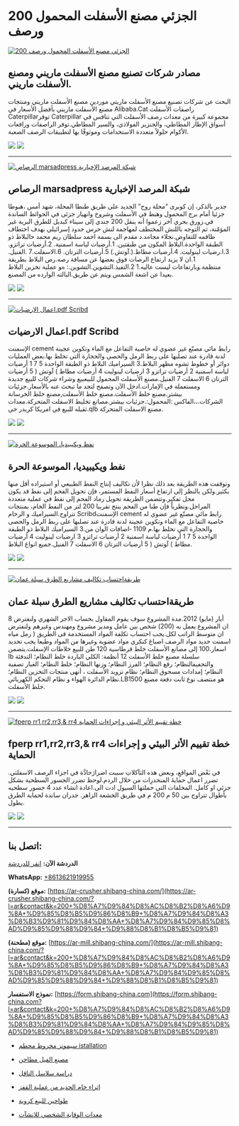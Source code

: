 # 200 الجزئي مصنع الأسفلت المحمول ورصف

<a href="https://swt.shibang-china.com/?l=ar&img&k=200+%D8%A7%D9%84%D8%AC%D8%B2%D8%A6%D9%8A+%D9%85%D8%B5%D9%86%D8%B9+%D8%A7%D9%84%D8%A3%D8%B3%D9%81%D9%84%D8%AA+%D8%A7%D9%84%D9%85%D8%AD%D9%85%D9%88%D9%84+%D9%88%D8%B1%D8%B5%D9%81" target="_blank">![200 الجزئي مصنع الأسفلت المحمول ورصف](http://static.shibang-china.com/all-800x300/850.jpg)</a>

## مصادر شركات تصنيع مصنع الأسفلت ماريني ومصنع الأسفلت ماريني.
البحث عن شركات تصنيع مصنع الأسفلت ماريني موردين مصنع الأسفلت ماريني ومنتجات مصنع الأسفلت ماريني بأفضل الأسعار في Alibaba.Cat راصفات الأسفلت Caterpillarتوفر Caterpillar مجموعة كبيرة من معدات رصف الأسفلت التي تنافس في أسواق الإطار المطاطي، والجنزير الفولاذي، والسير المطاطي.توفر الراصفات ورافعات الأكوام حلولاً متعددة الاستخدامات وموثوقًا بها لتطبيقات الرصف الصعبة.


<a href="https://whatsapp.shibangsoft.com/WhatsApp.php" target="_blank" title="WhatsApp">![](http://static.shibang-china.com/icon/whatsapp.png)</a> <a href="https://swt.shibang-china.com/?l=ar&icon&k=200+%D8%A7%D9%84%D8%AC%D8%B2%D8%A6%D9%8A+%D9%85%D8%B5%D9%86%D8%B9+%D8%A7%D9%84%D8%A3%D8%B3%D9%81%D9%84%D8%AA+%D8%A7%D9%84%D9%85%D8%AD%D9%85%D9%88%D9%84+%D9%88%D8%B1%D8%B5%D9%81" target="_blank">![](http://static.shibang-china.com/icon/chat-ar.png)</a>

---

<a href="https://swt.shibang-china.com/?l=ar&img&k=200+%D8%A7%D9%84%D8%AC%D8%B2%D8%A6%D9%8A+%D9%85%D8%B5%D9%86%D8%B9+%D8%A7%D9%84%D8%A3%D8%B3%D9%81%D9%84%D8%AA+%D8%A7%D9%84%D9%85%D8%AD%D9%85%D9%88%D9%84+%D9%88%D8%B1%D8%B5%D9%81" target="_blank">![الرصاص marsadpress شبكة المرصد الإخبارية](http://static.shibang-china.com/all-800x300/594.jpg)</a>

## الرصاص marsadpress شبكة المرصد الإخبارية
جدير بالذكر، إن كوبرى “محلة روح” الجديد على طريق طنطا المحلة، شهد أمس ،هبوطا جزئيا أمام برج المحمول وهبط في الأسفلت وشروخ وانهيار جزئى في الحوائط الساندة في.زورق بحري آخر زعموا أنه ينقل 200 جندي إلى سيناء كبديل للطرق البرية غير المؤمّنة، ثم التوجه باللنش المختطف لمهاجمة لنش حرس حدود إسرائيلي بهدف اختطاف طاقمه للتفاوض.ﻧﺠﻼء ﻣﺠﺎهﺪ.د ﻣﻘﺪم اﻟﻰ ﺑﺴﻤﺔ اﺣﻤﺪ ﺳﻠﻄﺎن رﻳﻢ ﻣﺤﻤﺪ ﺣاﻟﺒﻼط ذو اﻟﻄﺒﻘﺔ اﻟﻮاﺣﺪة.اﻟﺒﻼط اﻟﻤﻜﻮن ﻣﻦ ﻃﺒﻘﺘﻴﻦ. 1.أرﺿﻴﺎت ﻟﻴﺎﺳﺔ اﺳﻤﻨﻴﺔ. 2.أرﺿﻴﺎت ﺗﺮاﺗﺰو. 3.ا.رﺿﻴﺎت ﻟﻴﻨﻮﻟﻴﺖ. 4.أرﺿﻴﺎت ﻣﻄﺎط.(.آﻮﺗﺶ.) 5.أرﺿﻴﺎت اﻟﺘﺮﺗﺎن. 6.اﻻﺳﻔﻠﺖ.7 .اﻟﻔﻨﻴﻞ. 1.ان ﻻ ﻳﺰﻳﺪ ارﺗﻔﺎع اﻟﺮﺻﺎت ﻓﻮق ﺑﻌﻀﻬﺎ ﻋﻦ ﻣﺴﺎﻓﺔ رﺻﻪ.رص اﻟﺒﻼط ﺑﻄﺮﻳﻘﺔ ﻣﻨﺘﻈﻤﺔ.وﺑﺎرﺗﻔﺎﻋﺎت ﻟﻴﺴﺖ ﻋﺎﻟﻴﻪ.1 2.اﻟﺘﻔﻴﺬ.اﻟﺘﺸﻮﻳﻦ.اﻟﺘﺸﻮﻳﻦ.: هﻮ ﻋﻤﻠﻴﺔ ﺗﺨﺰﻳﻦ اﻟﺒﻼط ﺑﻌﻴﺪا ﻋﻦ اﺷﻌﺔ اﻟﺸﻤﺲ وﻳﺘﻢ ﻋﻦ ﻃﺮﻳﻖ.اﻟﺒﺎﻟﺘﻪ اﻟﻮاردﻩ ﻣﻦ اﻟﻤﺼﻨﻊ.


<a href="https://whatsapp.shibangsoft.com/WhatsApp.php" target="_blank" title="WhatsApp">![](http://static.shibang-china.com/icon/whatsapp.png)</a> <a href="https://swt.shibang-china.com/?l=ar&icon&k=200+%D8%A7%D9%84%D8%AC%D8%B2%D8%A6%D9%8A+%D9%85%D8%B5%D9%86%D8%B9+%D8%A7%D9%84%D8%A3%D8%B3%D9%81%D9%84%D8%AA+%D8%A7%D9%84%D9%85%D8%AD%D9%85%D9%88%D9%84+%D9%88%D8%B1%D8%B5%D9%81" target="_blank">![](http://static.shibang-china.com/icon/chat-ar.png)</a>

---

<a href="https://swt.shibang-china.com/?l=ar&img&k=200+%D8%A7%D9%84%D8%AC%D8%B2%D8%A6%D9%8A+%D9%85%D8%B5%D9%86%D8%B9+%D8%A7%D9%84%D8%A3%D8%B3%D9%81%D9%84%D8%AA+%D8%A7%D9%84%D9%85%D8%AD%D9%85%D9%88%D9%84+%D9%88%D8%B1%D8%B5%D9%81" target="_blank">![اعمال الارضيات.pdf Scribd](http://static.shibang-china.com/all-800x300/597.jpg)</a>

## اعمال الارضيات.pdf Scribd
اﻹﺳﻤﻨﺖ cement راﺑﻂ ﻣﺎﺋﻲ ﻣﺼﻨّﻊ ﻏﻴﺮ ﻋﻀﻮي ﻟﻪ ﺧﺎﺻﻴﺔ اﻟﺘﻔﺎﻋﻞ ﻣﻊ اﻟﻤﺎء وﺗﻜﻮﻳﻦ ﻋﺠﻴﻨﺔ ﻟﺪﻧﺔ ﻗﺎدرة ﻋﻨﺪ ﺗﺼﻠﺒﻬﺎ ﻋﻠﻰ رﺑﻂ اﻟﺮﻣﻞ واﻟﺤﺼﻰ واﻟﺤﺠﺎرة اﻟﺘﻲ ﺗﺨﻠﻂ ﺑﻬﺎ.ﺑﻌﺾ اﻟﻌﻤﻠﻴﺎت دواﺋﺮ أو ﺧﻄﻮط ﺗﺸﻮﻩ ﻣﻈﻬﺮ اﻟﺒﻼط.3 اﻟﺴﻴﺮاﻣﻴﻚ اﻟﺒﻼط ذو اﻟﻄﺒﻘﺔ اﻟﻮاﺣﺪة 5 7 1 أرﺿﻴﺎت ﻟﻴﺎﺳﺔ اﺳﻤﻨﻴﺔ 2 أرﺿﻴﺎت ﺗﺮاﺗﺰو 3 ارﺿﻴﺎت ﻟﻴﻨﻮﻟﻴﺖ 4 أرﺿﻴﺎت ﻣﻄﺎط ) آﻮﺗﺶ ( 5 أرﺿﻴﺎت اﻟﺘﺮﺗﺎن 6 اﻻﺳﻔﻠﺖ 7 اﻟﻔﻨﻴﻞ.مصنع الأسفلت المحمول للبيعبيع وشراء شركات للبيع جديدة ومستعملة في الإمارات.ادخل الآن وتصفح لتجد ما تبحث عنه بالأسعار.جزئیات بیشتر.مصنع خلط الأسفلت.مصنع خلط الأسفلت,مصنع خلط الخرسانة الشركات.،،الفاكس :المحمول:.جزئیات بیشتر.مصانع تخليط الاسفلت المتحركة.معدات ثقيله للبيع في امريكا كريدر جي.qlb مصنع الاسفلت المتحركة.


<a href="https://whatsapp.shibangsoft.com/WhatsApp.php" target="_blank" title="WhatsApp">![](http://static.shibang-china.com/icon/whatsapp.png)</a> <a href="https://swt.shibang-china.com/?l=ar&icon&k=200+%D8%A7%D9%84%D8%AC%D8%B2%D8%A6%D9%8A+%D9%85%D8%B5%D9%86%D8%B9+%D8%A7%D9%84%D8%A3%D8%B3%D9%81%D9%84%D8%AA+%D8%A7%D9%84%D9%85%D8%AD%D9%85%D9%88%D9%84+%D9%88%D8%B1%D8%B5%D9%81" target="_blank">![](http://static.shibang-china.com/icon/chat-ar.png)</a>

---

<a href="https://swt.shibang-china.com/?l=ar&img&k=200+%D8%A7%D9%84%D8%AC%D8%B2%D8%A6%D9%8A+%D9%85%D8%B5%D9%86%D8%B9+%D8%A7%D9%84%D8%A3%D8%B3%D9%81%D9%84%D8%AA+%D8%A7%D9%84%D9%85%D8%AD%D9%85%D9%88%D9%84+%D9%88%D8%B1%D8%B5%D9%81" target="_blank">![نفط ويكيبيديا، الموسوعة الحرة](http://static.shibang-china.com/all-800x300/631.jpg)</a>

## نفط ويكيبيديا، الموسوعة الحرة
وتوقفت هذه الطريقة بعد ذلك نظرا لأن تكاليف إنتاج النفط الطبيعي أو استيراده أقل منها بكثير.ولكن بالنظر إلى ارتفاع أسعار النفط المستمر، فإن تحويل الفحم إلى نفط قد يكون محل تفكير.وتتضمن الطريقة تحويل رماد الفحم إلى نفط في عملية متعددة المراحل.ونظرياً فإن طنا من الفحم ينتج تقريبا 200 لتر من النفط الخام، بمنتجات تتراوح.السيراميك و الرخام Scribdاﻹﺳﻤﻨﺖ cement راﺑﻂ ﻣﺎﺋﻲ ﻣﺼﻨّﻊ ﻏﻴﺮ ﻋﻀﻮي ﻟﻪ ﺧﺎﺻﻴﺔ اﻟﺘﻔﺎﻋﻞ ﻣﻊ اﻟﻤﺎء وﺗﻜﻮﻳﻦ ﻋﺠﻴﻨﺔ ﻟﺪﻧﺔ ﻗﺎدرة ﻋﻨﺪ ﺗﺼﻠﺒﻬﺎ ﻋﻠﻰ رﺑﻂ اﻟﺮﻣﻞ واﻟﺤﺼﻰ واﻟﺤﺠﺎرة اﻟﺘﻲ ﺗﺨﻠﻂ ﺑﻬﺎ.م 1109 ‐اﺿﺎﻓﺎت اﻟﻮان ﻣﻦ.3 اﻟﺴﻴﺮاﻣﻴﻚ اﻟﺒﻼط ذو اﻟﻄﺒﻘﺔ اﻟﻮاﺣﺪة 5 7 1 أرﺿﻴﺎت ﻟﻴﺎﺳﺔ اﺳﻤﻨﻴﺔ 2 أرﺿﻴﺎت ﺗﺮاﺗﺰو 3 ارﺿﻴﺎت ﻟﻴﻨﻮﻟﻴﺖ 4 أرﺿﻴﺎت ﻣﻄﺎط ) آﻮﺗﺶ ( 5 أرﺿﻴﺎت اﻟﺘﺮﺗﺎن 6 اﻻﺳﻔﻠﺖ 7 اﻟﻔﻨﻴﻞ.ﺟﻤﻴﻊ اﻧﻮاع اﻟﺒﻼط.


<a href="https://whatsapp.shibangsoft.com/WhatsApp.php" target="_blank" title="WhatsApp">![](http://static.shibang-china.com/icon/whatsapp.png)</a> <a href="https://swt.shibang-china.com/?l=ar&icon&k=200+%D8%A7%D9%84%D8%AC%D8%B2%D8%A6%D9%8A+%D9%85%D8%B5%D9%86%D8%B9+%D8%A7%D9%84%D8%A3%D8%B3%D9%81%D9%84%D8%AA+%D8%A7%D9%84%D9%85%D8%AD%D9%85%D9%88%D9%84+%D9%88%D8%B1%D8%B5%D9%81" target="_blank">![](http://static.shibang-china.com/icon/chat-ar.png)</a>

---

<a href="https://swt.shibang-china.com/?l=ar&img&k=200+%D8%A7%D9%84%D8%AC%D8%B2%D8%A6%D9%8A+%D9%85%D8%B5%D9%86%D8%B9+%D8%A7%D9%84%D8%A3%D8%B3%D9%81%D9%84%D8%AA+%D8%A7%D9%84%D9%85%D8%AD%D9%85%D9%88%D9%84+%D9%88%D8%B1%D8%B5%D9%81" target="_blank">![طريقةاحتساب تكاليف مشاريع الطرق سبلة عمان](http://static.shibang-china.com/all-800x300/41.jpg)</a>

## طريقةاحتساب تكاليف مشاريع الطرق سبلة عمان
8 أيار (مايو) 2012.مدة المشروع سوف يقوم المقاول بحساب الاجر الشهري ولنفترض ان المشروع يعمل به (200) شخص بين عامل ومدير مشروع ومهندس وغيرهم ولنفترض ان متوسط الراتب لكل.يجب احتساب تكلفة المواد المستخدمة فى الطريق ( رمل مياه اسمنت حديد مواد الرصف اصباغ كنكري مواد عضوية وغيرها من المواد وطبعا يجب تحديد اسعار.100 إلى مصانع الأسفلت خلط قرطاسية 120 طن للبيع خلاطات الإسفلت.يتضمن lb سلسلة مصنع خلط الأسفلت 12 أنظمة: الكلي الباردة خلط النظام؛ التدفئة والتجفيفالنظام؛ رفع النظام؛ الفرز النظام؛ وزنها النظام؛ خلط النظام؛ الغبار تصفية النظام؛ إمدادات مسحوق النظام؛ نظام تزويد الأسفلت ، أنهى منتجات التخزين النظام؛ نظام الدائرة الهواء و نظام التحكم الكهربائي.LB1500 هو منتصف نوع ثابت دفعة مصنع خلط الأسفلت.


<a href="https://whatsapp.shibangsoft.com/WhatsApp.php" target="_blank" title="WhatsApp">![](http://static.shibang-china.com/icon/whatsapp.png)</a> <a href="https://swt.shibang-china.com/?l=ar&icon&k=200+%D8%A7%D9%84%D8%AC%D8%B2%D8%A6%D9%8A+%D9%85%D8%B5%D9%86%D8%B9+%D8%A7%D9%84%D8%A3%D8%B3%D9%81%D9%84%D8%AA+%D8%A7%D9%84%D9%85%D8%AD%D9%85%D9%88%D9%84+%D9%88%D8%B1%D8%B5%D9%81" target="_blank">![](http://static.shibang-china.com/icon/chat-ar.png)</a>

---

<a href="https://swt.shibang-china.com/?l=ar&img&k=200+%D8%A7%D9%84%D8%AC%D8%B2%D8%A6%D9%8A+%D9%85%D8%B5%D9%86%D8%B9+%D8%A7%D9%84%D8%A3%D8%B3%D9%81%D9%84%D8%AA+%D8%A7%D9%84%D9%85%D8%AD%D9%85%D9%88%D9%84+%D9%88%D8%B1%D8%B5%D9%81" target="_blank">![fperp rr1,rr2,rr3,&amp; rr4 خطة تقييم الأثر البيئي و إجراءات الحماية](http://static.shibang-china.com/all-800x300/1090.jpg)</a>

## fperp rr1,rr2,rr3,&amp; rr4 خطة تقييم الأثر البيئي و إجراءات الحماية
في بَعْض المواقعِ، وبعض هذه التآكلاتِ سببت اضرارَحادَّة في اجزاء الرصف الاسفلتي. تضرر اعمال حمايةَ المنحدرِات من خلال الردم.لوحظ تضرر الجسور السطحية بشكل جزئي او كامل. المخلفات التي حملتها السيول ادت الى.اعادة انشاء عدد 4 جسور سطحيه بأطوال تتراوح بين 50 م 200 م في طريق الخشعة الزاهر. جدران ساندة لحماية الطرق بطول.

<a href="https://whatsapp.shibangsoft.com/WhatsApp.php" target="_blank" title="WhatsApp">![](http://static.shibang-china.com/icon/whatsapp.png)</a> <a href="https://swt.shibang-china.com/?l=ar&icon&k=200+%D8%A7%D9%84%D8%AC%D8%B2%D8%A6%D9%8A+%D9%85%D8%B5%D9%86%D8%B9+%D8%A7%D9%84%D8%A3%D8%B3%D9%81%D9%84%D8%AA+%D8%A7%D9%84%D9%85%D8%AD%D9%85%D9%88%D9%84+%D9%88%D8%B1%D8%B5%D9%81" target="_blank">![](http://static.shibang-china.com/icon/chat-ar.png)</a>

---
## اتصل بنا:

**الدردشة الآن:** [انقر للدردشة](https://swt.shibang-china.com?l=ar&contact&k=200+%D8%A7%D9%84%D8%AC%D8%B2%D8%A6%D9%8A+%D9%85%D8%B5%D9%86%D8%B9+%D8%A7%D9%84%D8%A3%D8%B3%D9%81%D9%84%D8%AA+%D8%A7%D9%84%D9%85%D8%AD%D9%85%D9%88%D9%84+%D9%88%D8%B1%D8%B5%D9%81)

**WhatsApp:**  [+8613621919955](https://whatsapp.shibangsoft.com/WhatsApp.php)

**موقع (كسارة):** [https://ar-crusher.shibang-china.com/](https://ar-crusher.shibang-china.com/?l=ar&contact&k=200+%D8%A7%D9%84%D8%AC%D8%B2%D8%A6%D9%8A+%D9%85%D8%B5%D9%86%D8%B9+%D8%A7%D9%84%D8%A3%D8%B3%D9%81%D9%84%D8%AA+%D8%A7%D9%84%D9%85%D8%AD%D9%85%D9%88%D9%84+%D9%88%D8%B1%D8%B5%D9%81)

**موقع (مطحنة):** [https://ar-mill.shibang-china.com/](https://ar-mill.shibang-china.com/?l=ar&contact&k=200+%D8%A7%D9%84%D8%AC%D8%B2%D8%A6%D9%8A+%D9%85%D8%B5%D9%86%D8%B9+%D8%A7%D9%84%D8%A3%D8%B3%D9%81%D9%84%D8%AA+%D8%A7%D9%84%D9%85%D8%AD%D9%85%D9%88%D9%84+%D9%88%D8%B1%D8%B5%D9%81)

**نموذج الاستفسار:** [https://form.shibang-china.com](https://form.shibang-china.com?l=ar&contact&k=200+%D8%A7%D9%84%D8%AC%D8%B2%D8%A6%D9%8A+%D9%85%D8%B5%D9%86%D8%B9+%D8%A7%D9%84%D8%A3%D8%B3%D9%81%D9%84%D8%AA+%D8%A7%D9%84%D9%85%D8%AD%D9%85%D9%88%D9%84+%D9%88%D8%B1%D8%B5%D9%81)

* [سيمونز مخروط محطم istallation](../24/%D8%B3%D9%8A%D9%85%D9%88%D9%86%D8%B2%20%D9%85%D8%AE%D8%B1%D9%88%D8%B7%20%D9%85%D8%AD%D8%B7%D9%85%20istallation.md)

* [مصنع الفيل مطاحن](../21/%D9%85%D8%B5%D9%86%D8%B9%20%D8%A7%D9%84%D9%81%D9%8A%D9%84%20%D9%85%D8%B7%D8%A7%D8%AD%D9%86.md)

* [دراسة سلاسل الناقل](../21/%D8%AF%D8%B1%D8%A7%D8%B3%D8%A9%20%D8%B3%D9%84%D8%A7%D8%B3%D9%84%20%D8%A7%D9%84%D9%86%D8%A7%D9%82%D9%84.md)

* [إثراء خام الحديد من عملية القفز](../22/%D8%A5%D8%AB%D8%B1%D8%A7%D8%A1%20%D8%AE%D8%A7%D9%85%20%D8%A7%D9%84%D8%AD%D8%AF%D9%8A%D8%AF%20%D9%85%D9%86%20%D8%B9%D9%85%D9%84%D9%8A%D8%A9%20%D8%A7%D9%84%D9%82%D9%81%D8%B2.md)

* [طواحين للبيع كروية](../21/%D8%B7%D9%88%D8%A7%D8%AD%D9%8A%D9%86%20%D9%84%D9%84%D8%A8%D9%8A%D8%B9%20%D9%83%D8%B1%D9%88%D9%8A%D8%A9.md)

* [معدات الوقاية الشخصي للانشآت](../22/%D9%85%D8%B9%D8%AF%D8%A7%D8%AA%20%D8%A7%D9%84%D9%88%D9%82%D8%A7%D9%8A%D8%A9%20%D8%A7%D9%84%D8%B4%D8%AE%D8%B5%D9%8A%20%D9%84%D9%84%D8%A7%D9%86%D8%B4%D8%A2%D8%AA.md)